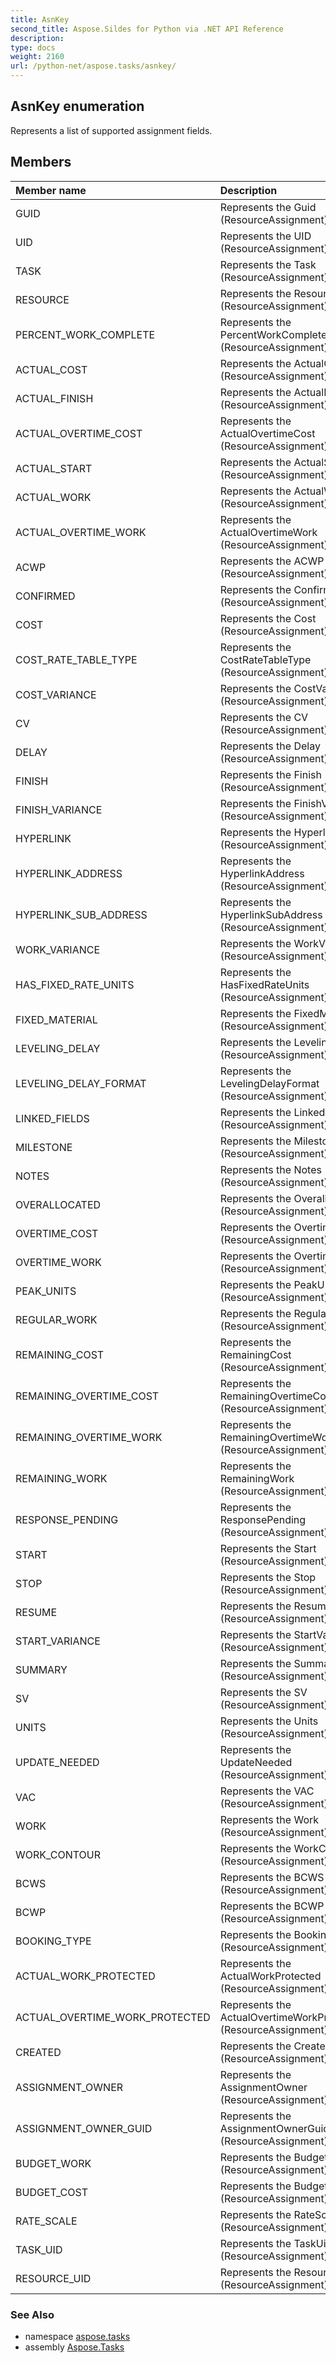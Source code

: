```yaml
---
title: AsnKey
second_title: Aspose.Sildes for Python via .NET API Reference
description: 
type: docs
weight: 2160
url: /python-net/aspose.tasks/asnkey/
---
```


## AsnKey enumeration

Represents a list of supported  assignment fields.

## Members
| Member name | Description |
| :- | :- |
|GUID|Represents the Guid (ResourceAssignment) field.|
|UID|Represents the UID (ResourceAssignment) field.|
|TASK|Represents the Task (ResourceAssignment) field.|
|RESOURCE|Represents the Resource (ResourceAssignment) field.|
|PERCENT_WORK_COMPLETE|Represents the PercentWorkComplete (ResourceAssignment) field.|
|ACTUAL_COST|Represents the ActualCost (ResourceAssignment) field.|
|ACTUAL_FINISH|Represents the ActualFinish (ResourceAssignment) field.|
|ACTUAL_OVERTIME_COST|Represents the ActualOvertimeCost (ResourceAssignment) field.|
|ACTUAL_START|Represents the ActualStart (ResourceAssignment) field.|
|ACTUAL_WORK|Represents the ActualWork (ResourceAssignment) field.|
|ACTUAL_OVERTIME_WORK|Represents the ActualOvertimeWork (ResourceAssignment) field.|
|ACWP|Represents the ACWP (ResourceAssignment) field.|
|CONFIRMED|Represents the Confirmed (ResourceAssignment) field.|
|COST|Represents the Cost (ResourceAssignment) field.|
|COST_RATE_TABLE_TYPE|Represents the CostRateTableType (ResourceAssignment) field.|
|COST_VARIANCE|Represents the CostVariance (ResourceAssignment) field.|
|CV|Represents the CV (ResourceAssignment) field.|
|DELAY|Represents the Delay (ResourceAssignment) field.|
|FINISH|Represents the Finish (ResourceAssignment) field.|
|FINISH_VARIANCE|Represents the FinishVariance (ResourceAssignment) field.|
|HYPERLINK|Represents the Hyperlink (ResourceAssignment) field.|
|HYPERLINK_ADDRESS|Represents the HyperlinkAddress (ResourceAssignment) field.|
|HYPERLINK_SUB_ADDRESS|Represents the HyperlinkSubAddress (ResourceAssignment) field.|
|WORK_VARIANCE|Represents the WorkVariance (ResourceAssignment) field.|
|HAS_FIXED_RATE_UNITS|Represents the HasFixedRateUnits (ResourceAssignment) field.|
|FIXED_MATERIAL|Represents the FixedMaterial (ResourceAssignment) field.|
|LEVELING_DELAY|Represents the LevelingDelay (ResourceAssignment) field.|
|LEVELING_DELAY_FORMAT|Represents the LevelingDelayFormat (ResourceAssignment) field.|
|LINKED_FIELDS|Represents the LinkedFields (ResourceAssignment) field.|
|MILESTONE|Represents the Milestone (ResourceAssignment) field.|
|NOTES|Represents the Notes (ResourceAssignment) field.|
|OVERALLOCATED|Represents the Overallocated (ResourceAssignment) field.|
|OVERTIME_COST|Represents the OvertimeCost (ResourceAssignment) field.|
|OVERTIME_WORK|Represents the OvertimeWork (ResourceAssignment) field.|
|PEAK_UNITS|Represents the PeakUnits (ResourceAssignment) field.|
|REGULAR_WORK|Represents the RegularWork (ResourceAssignment) field.|
|REMAINING_COST|Represents the RemainingCost (ResourceAssignment) field.|
|REMAINING_OVERTIME_COST|Represents the RemainingOvertimeCost (ResourceAssignment) field.|
|REMAINING_OVERTIME_WORK|Represents the RemainingOvertimeWork (ResourceAssignment) field.|
|REMAINING_WORK|Represents the RemainingWork (ResourceAssignment) field.|
|RESPONSE_PENDING|Represents the ResponsePending (ResourceAssignment) field.|
|START|Represents the Start (ResourceAssignment) field.|
|STOP|Represents the Stop (ResourceAssignment) field.|
|RESUME|Represents the Resume (ResourceAssignment) field.|
|START_VARIANCE|Represents the StartVariance (ResourceAssignment) field.|
|SUMMARY|Represents the Summary (ResourceAssignment) field.|
|SV|Represents the SV (ResourceAssignment) field.|
|UNITS|Represents the Units (ResourceAssignment) field.|
|UPDATE_NEEDED|Represents the UpdateNeeded (ResourceAssignment) field.|
|VAC|Represents the VAC (ResourceAssignment) field.|
|WORK|Represents the Work (ResourceAssignment) field.|
|WORK_CONTOUR|Represents the WorkContour (ResourceAssignment) field.|
|BCWS|Represents the BCWS (ResourceAssignment) field.|
|BCWP|Represents the BCWP (ResourceAssignment) field.|
|BOOKING_TYPE|Represents the BookingType (ResourceAssignment) field.|
|ACTUAL_WORK_PROTECTED|Represents the ActualWorkProtected (ResourceAssignment) field.|
|ACTUAL_OVERTIME_WORK_PROTECTED|Represents the ActualOvertimeWorkProtected (ResourceAssignment) field.|
|CREATED|Represents the Created (ResourceAssignment) field.|
|ASSIGNMENT_OWNER|Represents the AssignmentOwner (ResourceAssignment) field.|
|ASSIGNMENT_OWNER_GUID|Represents the AssignmentOwnerGuid (ResourceAssignment) field.|
|BUDGET_WORK|Represents the BudgetWork (ResourceAssignment) field.|
|BUDGET_COST|Represents the BudgetCost (ResourceAssignment) field.|
|RATE_SCALE|Represents the RateScale (ResourceAssignment) field.|
|TASK_UID|Represents the TaskUid (ResourceAssignment) field.|
|RESOURCE_UID|Represents the ResourceUid (ResourceAssignment) field.|

### See Also

* namespace [aspose.tasks](/tasks/python-net/aspose.tasks/)
* assembly [Aspose.Tasks](/tasks/python-net/)

